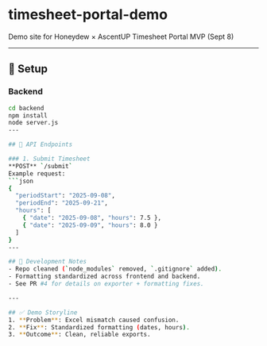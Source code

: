 # timesheet-portal-demo

Demo site for Honeydew × AscentUP Timesheet Portal MVP (Sept 8)

---
## 🚀 Setup

### Backend
```bash
cd backend
npm install
node server.js
---

## 🔗 API Endpoints

### 1. Submit Timesheet
**POST** `/submit`  
Example request:
```json
{
  "periodStart": "2025-09-08",
  "periodEnd": "2025-09-21",
  "hours": [
    { "date": "2025-09-08", "hours": 7.5 },
    { "date": "2025-09-09", "hours": 8.0 }
  ]
}
---

## 📝 Development Notes
- Repo cleaned (`node_modules` removed, `.gitignore` added).  
- Formatting standardized across frontend and backend.  
- See PR #4 for details on exporter + formatting fixes.  

---

## ✅ Demo Storyline
1. **Problem**: Excel mismatch caused confusion.  
2. **Fix**: Standardized formatting (dates, hours).  
3. **Outcome**: Clean, reliable exports.  
